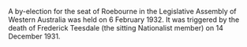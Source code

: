 A by-election for the seat of Roebourne in the Legislative Assembly of Western Australia was held on 6 February 1932. It was triggered by the death of Frederick Teesdale (the sitting Nationalist member) on 14 December 1931.
